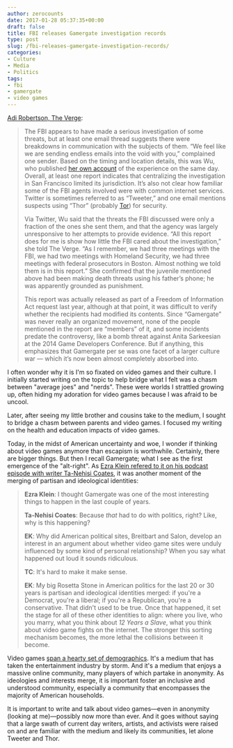 ```yaml
---
author: zerocounts
date: 2017-01-28 05:37:35+00:00
draft: false
title: FBI releases Gamergate investigation records
type: post
slug: /fbi-releases-gamergate-investigation-records/
categories:
- Culture
- Media
- Politics
tags:
- fbi
- gamergate
- video games
---
```


[Adi Robertson, The Verge](http://www.theverge.com/2017/1/27/14412594/fbi-gamergate-harassment-threat-investigation-records-release):

> The FBI appears to have made a serious investigation of some threats, but at least one email thread suggests there were breakdowns in communication with the subjects of them. “We feel like we are sending endless emails into the void with you,” complained one sender. Based on the timing and location details, this was Wu, who published [her own account](http://www.themarysue.com/will-prosecutors-act-on-gamergate-death-threat/) of the experience on the same day. Overall, at least one report indicates that centralizing the investigation in San Francisco limited its jurisdiction. It’s also not clear how familiar some of the FBI agents involved were with common internet services. Twitter is sometimes referred to as “Tweeter,” and one email mentions suspects using “Thor” (probably [Tor](https://www.torproject.org/)) for security.
>
> Via Twitter, Wu said that the threats the FBI discussed were only a fraction of the ones she sent them, and that the agency was largely unresponsive to her attempts to provide evidence. “All this report does for me is show how little the FBI cared about the investigation,” she told The Verge. “As I remember, we had three meetings with the FBI, we had two meetings with Homeland Security, we had three meetings with federal prosecutors in Boston. Almost nothing we told them is in this report.” She confirmed that the juvenile mentioned above had been making death threats using his father’s phone; he was apparently grounded as punishment.
>
> This report was actually released as part of a Freedom of Information Act request last year, although at that point, it was difficult to verify whether the recipients had modified its contents. Since “Gamergate” was never really an organized movement, none of the people mentioned in the report are “members” of it, and some incidents predate the controversy, like a bomb threat against Anita Sarkeesian at the 2014 Game Developers Conference. But if anything, this emphasizes that Gamergate per se was one facet of a larger culture war — which it’s now been almost completely absorbed into.

I often wonder why it is I'm so fixated on video games and their culture. I initially started writing on the topic to help bridge what I felt was a chasm between "average joes" and "nerds". These were worlds I strattled growing up, often hiding my adoration for video games because I was afraid to be uncool.

Later, after seeing my little brother and cousins take to the medium, I sought to bridge a chasm between parents and video games. I focused my writing on the health and education impacts of video games.

Today, in the midst of American uncertainty and woe, I wonder if thinking about video games anymore than escapism is worthwhile. Certainly, there are bigger things. But then I recall Gamergate; what I see as the first emergence of the "alt-right". As [Ezra Klein refered to it on his podcast episode with writer Ta-Nehisi Coates](https://itunes.apple.com/us/podcast/the-ezra-klein-show/id1081584611?mt=2&i=1000378960137), it was another moment of the merging of partisan and ideological identities:

> **Ezra Klein**: I thought Gamergate was one of the most interesting things to happen in the last couple of years.
>
> **Ta-Nehisi Coates**: Because _that_ had to do with politics, right? Like, why is this happening?
>
> **EK**: Why did American political sites, Breitbart and Salon, develop an interest in an argument about whether video game sites were unduly influenced by some kind of personal relationship? When you say what happened out loud it sounds ridiculous.
>
> **TC**: It's hard to make it make sense.
>
> **EK**: My big Rosetta Stone in American politics  for the last 20 or 30 years is partisan and ideological identities merged: if you're a Democrat, you're a liberal; if you're a Republican, you're a conservative. That didn't used to be true. Once that happened, it set the stage for all of these other identities to align: where you live, who you marry, what you think about _12 Years a Slave_, what you think about video game fights on the internet. The stronger this sorting mechanism becomes, the more lethal the collisions between it become.

Video games [span a hearty set of demographics](http://essentialfacts.theesa.com). It's a medium that has taken the entertainment industry by storm. And it's a medium that enjoys a massive online community, many players of which partake in anonymity. As ideologies and interests merge, it is important foster an inclusive and understood community, especially a community that encompasses the majority of American households.

It is important to write and talk about video games—even in anonymity (looking at me)—possibly now more than ever. And it goes without saying that a large swath of current day writers, artists, and activists were raised on and are familiar with the medium and likely its communities, let alone Tweeter and Thor.
